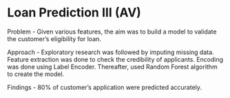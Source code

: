 # Loan Prediction III (AV)
Problem - Given various features, the aim was to build a model to validate the customer’s eligibility for loan.

Approach - Exploratory research was followed by imputing missing data. Feature extraction was done to check the credibility of applicants. Encoding was done using Label Encoder. Thereafter, used Random Forest algorithm to create the model.

Findings - 80% of customer’s application were predicted accurately.
